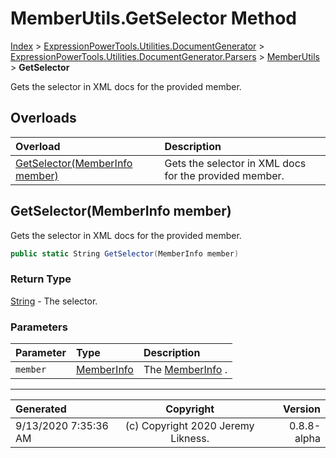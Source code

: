 ﻿# MemberUtils.GetSelector Method

[Index](../index.md) > [ExpressionPowerTools.Utilities.DocumentGenerator](ExpressionPowerTools.Utilities.DocumentGenerator.a.md) > [ExpressionPowerTools.Utilities.DocumentGenerator.Parsers](ExpressionPowerTools.Utilities.DocumentGenerator.Parsers.n.md) > [MemberUtils](ExpressionPowerTools.Utilities.DocumentGenerator.Parsers.MemberUtils.cs.md) > **GetSelector**

Gets the selector in XML docs for the provided member.

## Overloads

| Overload | Description |
| :-- | :-- |
| [GetSelector(MemberInfo member)](#getselectormemberinfo-member) | Gets the selector in XML docs for the provided member. |
## GetSelector(MemberInfo member)

Gets the selector in XML docs for the provided member.

```csharp
public static String GetSelector(MemberInfo member)
```

### Return Type

 [String](https://docs.microsoft.com/dotnet/api/system.string)  - The selector.

### Parameters

| Parameter | Type | Description |
| :-- | :-- | :-- |
| `member` | [MemberInfo](https://docs.microsoft.com/dotnet/api/system.reflection.memberinfo) | The [MemberInfo](https://docs.microsoft.com/dotnet/api/system.reflection.memberinfo) . |



---

| Generated | Copyright | Version |
| :-- | :-: | --: |
| 9/13/2020 7:35:36 AM | (c) Copyright 2020 Jeremy Likness. | 0.8.8-alpha |
